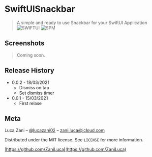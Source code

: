 # SwiftUISnackbar
> A simple and ready to use Snackbar for your SwiftUI Application
![SWIFTUI](https://img.shields.io/badge/Framework-SwiftUI-blue)
![SPM](https://img.shields.io/badge/spm-compatible-brightgreen.svg?style=flat)

## Screenshots
> Coming soon.

## Release History
* 0.0.2 - 18/03/2021
    * Dismiss on tap
    * Set dismiss timer
* 0.0.1 - 15/03/2021
    * First relase

## Meta

Luca Zani – [@lucazani02](https://twitter.com/lucazani02) – zani.luca@icloud.com

Distributed under the MIT license. See ``LICENSE`` for more information.

[https://github.com/ZaniLuca](https://github.com/ZaniLuca)
